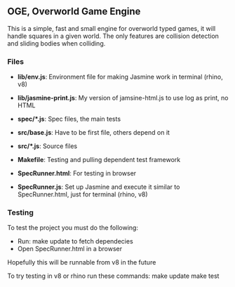 ## OGE, Overworld Game Engine


This is a simple, fast and small engine for overworld typed games, it will handle squares in a given world.
The only features are collision detection and sliding bodies when colliding.
  
### Files
 * <b>lib/env.js</b>: Environment file for making Jasmine work in terminal (rhino, v8)
 * <b>lib/jasmine-print.js</b>: My version of jamsine-html.js to use log as print, no HTML

 * <b>spec/*.js</b>: Spec files, the main tests

 * <b>src/base.js</b>: Have to be first file, others depend on it
 * <b>src/*.js</b>: Source files

 * <b>Makefile</b>: Testing and pulling dependent test framework
 * <b>SpecRunner.html</b>: For testing in browser
 * <b>SpecRunner.js</b>: Set up Jasmine and execute it similar to SpecRunner.html, just for terminal (rhino, v8)

### Testing

To test the project you must do the following:
 
 * Run:
       make update 
   to fetch dependecies
 * Open SpecRunner.html in a browser
  
Hopefully this will be runnable from v8 in the future 

To try testing in v8 or rhino run these commands:
    make update
    make test